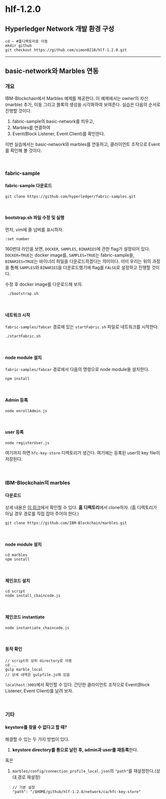 # hlf-1.2.0

## Hyperledger Network 개발 환경 구성
```
cd ~ #홈디렉토리로 이동
mkdir github
git checkout https://github.com/simon0210/hlf-1.2.0.git

```



---



## basic-network와 Marbles 연동

### 개요

IBM-Blockchain에서 Marbles 예제를 제공한다. 이 예제에서는 owner의 자산(marble) 추가, 이동 그리고 블록의 생성을 시각화하여 보여준다. 실습은 다음의 순서로 진행할 것이다.

1. fabric-sample의 basic-network를 띄우고,
2. Marbles를 연결하여
3. Event(Block Listener, Event Client)를 확인한다.

이번 실습에서는 basic-network와 marbles를 연동하고, 클라이언트 조작으로 Event를 확인해 볼 것이다.

<br>

### fabric-sample

#### fabric-sample 다운로드

```
git clone https://github.com/hyperledger/fabric-samples.git
```

 <br>

#### bootstrap.sh 파일 수정 및 실행

먼저, vim에 줄 넘버를 표시하자.

```
:set number
```

160번대 라인을 보면, `DOCKER`, `SAMPLES`, `BINARIES`에 관한 flag가 설정되어 있다. `DOCKER=TRUE`는 docker image를, `SAMPLES=TRUE`는 fabric-sample을, `BINARIES=TRUE`는 바이너리 파일을 다운로드하겠다는 의미이다. 이미 우리는 위의 과정을 통해 `SAMPLES`와 `BINARIES`을 다운로드했기에 flag를 `FALSE`로 설정하고 진행할 것이다.

수정 후 docker image를 다운로드해 보자.

```
 ./bootstrap.sh
```

<br>

#### 네트워크 시작

`fabric-samples/fabcar` 경로에 있는 `startFabric.sh` 파일로 네트워크를 시작한다.

```
./startFabric.sh
```

<br>

#### node module 설치

`fabric-samples/fabcar` 경로에서 다음의 명령으로 node module을 설치한다.

```
npm install
```

<br>

#### Admin 등록

```
node enrollAdmin.js
```

<br>

#### user 등록

```
node registerUser.js
```

여기까지 하면 `hfc-key-store` 디렉토리가 생긴다. 여기에는 등록된 user의 key file이 저장된다.

<br>

### IBM-Blockchain의 marbles

#### 다운로드

상세 내용은 [이 링크](https://github.com/IBM-Blockchain/marbles)에서 확인할 수 있다. **홈 디렉토리**에서 clone하자. (홈 디렉토리가 아닐 경우 경로를 직접 잡아 주어야 한다.)

```
git clone https://github.com/IBM-Blockchain/marbles.git
```

<br>

#### node module 설치

```
cd marbles
npm install
```

<br>

#### 체인코드 설치

```
cd script
node install_chaincode.js
```

<br>

#### 체인코드 instantiate

```
node instantiate_chaincode.js
```

<br>

#### 동작 확인

```
// script의 상위 directory로 이동
cd ..
gulp marble_local
// 상세 내역은 gulpfile.js에 있음
```

`localhost:3001`에서 확인할 수 있다. 간단한 클라이언트 조작으로 Event(Block Listener, Event Client)를 날려 보자.

<br>

### 기타

#### keystore를 찾을 수 없다고 할 때?

해결할 수 있는 두 가지 방법이 있다.

1. **keystore directory를 통으로 날린 후, admin과 user를 재등록**한다.

혹은

1. `marbles/config/connection_profile_local.json`의 `"path"`를 재설정한다.(상대 경로 재설정)

   ```
   // 기본 설정
   "path": "/$HOME/github/hlf-1.2.0/network/ca/hfc-key-store"
   ```

